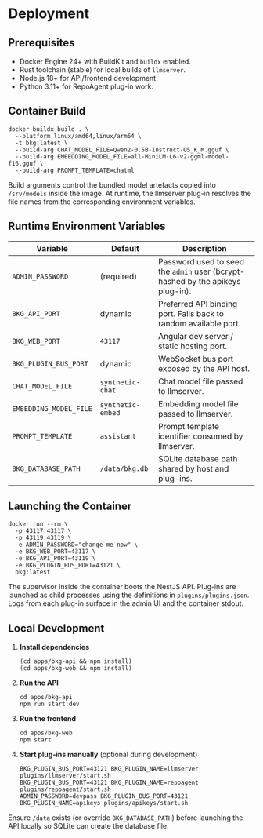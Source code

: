# Deployment

## Prerequisites

- Docker Engine 24+ with BuildKit and `buildx` enabled.
- Rust toolchain (stable) for local builds of `llmserver`.
- Node.js 18+ for API/frontend development.
- Python 3.11+ for RepoAgent plug-in work.

## Container Build

```
docker buildx build . \
  --platform linux/amd64,linux/arm64 \
  -t bkg:latest \
  --build-arg CHAT_MODEL_FILE=Qwen2-0.5B-Instruct-Q5_K_M.gguf \
  --build-arg EMBEDDING_MODEL_FILE=all-MiniLM-L6-v2-ggml-model-f16.gguf \
  --build-arg PROMPT_TEMPLATE=chatml
```

Build arguments control the bundled model artefacts copied into `/srv/models` inside the image. At runtime, the llmserver plug-in resolves the file names from the corresponding environment variables.

## Runtime Environment Variables

| Variable | Default | Description |
| --- | --- | --- |
| `ADMIN_PASSWORD` | (required) | Password used to seed the `admin` user (bcrypt-hashed by the apikeys plug-in). |
| `BKG_API_PORT` | dynamic | Preferred API binding port. Falls back to random available port. |
| `BKG_WEB_PORT` | `43117` | Angular dev server / static hosting port. |
| `BKG_PLUGIN_BUS_PORT` | dynamic | WebSocket bus port exposed by the API host. |
| `CHAT_MODEL_FILE` | `synthetic-chat` | Chat model file passed to llmserver. |
| `EMBEDDING_MODEL_FILE` | `synthetic-embed` | Embedding model file passed to llmserver. |
| `PROMPT_TEMPLATE` | `assistant` | Prompt template identifier consumed by llmserver. |
| `BKG_DATABASE_PATH` | `/data/bkg.db` | SQLite database path shared by host and plug-ins. |

## Launching the Container

```
docker run --rm \
  -p 43117:43117 \
  -p 43119:43119 \
  -e ADMIN_PASSWORD="change-me-now" \
  -e BKG_WEB_PORT=43117 \
  -e BKG_API_PORT=43119 \
  -e BKG_PLUGIN_BUS_PORT=43121 \
  bkg:latest
```

The supervisor inside the container boots the NestJS API. Plug-ins are launched as child processes using the definitions in `plugins/plugins.json`. Logs from each plug-in surface in the admin UI and the container stdout.

## Local Development

1. **Install dependencies**
   ```
   (cd apps/bkg-api && npm install)
   (cd apps/bkg-web && npm install)
   ```
2. **Run the API**
   ```
   cd apps/bkg-api
   npm run start:dev
   ```
3. **Run the frontend**
   ```
   cd apps/bkg-web
   npm start
   ```
4. **Start plug-ins manually** (optional during development)
   ```
   BKG_PLUGIN_BUS_PORT=43121 BKG_PLUGIN_NAME=llmserver plugins/llmserver/start.sh
   BKG_PLUGIN_BUS_PORT=43121 BKG_PLUGIN_NAME=repoagent plugins/repoagent/start.sh
   ADMIN_PASSWORD=devpass BKG_PLUGIN_BUS_PORT=43121 BKG_PLUGIN_NAME=apikeys plugins/apikeys/start.sh
   ```

Ensure `/data` exists (or override `BKG_DATABASE_PATH`) before launching the API locally so SQLite can create the database file.
